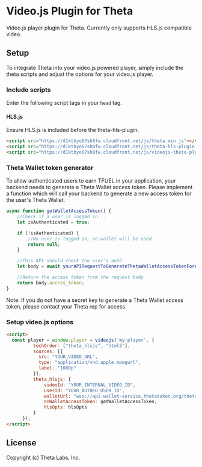 # Video.js Plugin for Theta

Video.js player plugin for Theta. Currently only supports HLS.js compatible video.

## Setup

To integrate Theta into your video.js powered player, simply include the theta scripts and adjust the options for your video.js player.

### Include scripts

Enter the following script tags in your ```head``` tag.


#### HLS.js

Ensure HLS.js is included before the theta-hls-plugin.

```html
<script src="https://d1ktbyo67sh8fw.cloudfront.net/js/theta.min.js"></script>
<script src="https://d1ktbyo67sh8fw.cloudfront.net/js/theta-hls-plugin.min.js"></script>
<script src="https://d1ktbyo67sh8fw.cloudfront.net/js/videojs-theta-plugin.min.js"></script>
```

### Theta Wallet token generator

To allow authenticated users to earn TFUEL in your application, your backend needs to generate a Theta Wallet access token. Please implement a function which will call your backend to generate a new access token for the user's Theta Wallet.

```javascript
async function getWalletAccessToken() {
    //Check if a user is logged in...
    let isAuthenticated = true;

    if (!isAuthenticated) {
        //No user is logged in, no wallet will be used
        return null;
    }

    //This API should check the user's auth 
    let body = await yourAPIRequestToGenerateThetaWalletAccessTokenForAuthedUser();

    //Return the access token from the request body
    return body.access_token;
}
```

Note: If you do not have a secret key to generate a Theta Wallet access token, please contact your Theta rep for access.


### Setup video.js options


```html
<script>
  const player = window.player = videojs('my-player', {
          techOrder: ["theta_hlsjs", "html5"],
          sources: [{
            src: "YOUR_VIDEO_URL",
            type: "application/vnd.apple.mpegurl",
            label: "1080p"
          }],
          theta_hlsjs: {
              videoId: "YOUR_INTERNAL_VIDEO_ID",
              userId: "YOUR_AUTHED_USER_ID",
              walletUrl: "wss://api-wallet-service.thetatoken.org/theta/ws",
              onWalletAccessToken: getWalletAccessToken,
              hlsOpts: hlsOpts
          }
      });
</script>
```

## License

Copyright (c) Theta Labs, Inc.
